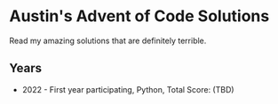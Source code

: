 # Austin's Advent of Code Solutions

Read my amazing solutions that are definitely terrible.

## Years
- 2022 - First year participating, Python, Total Score: (TBD)
